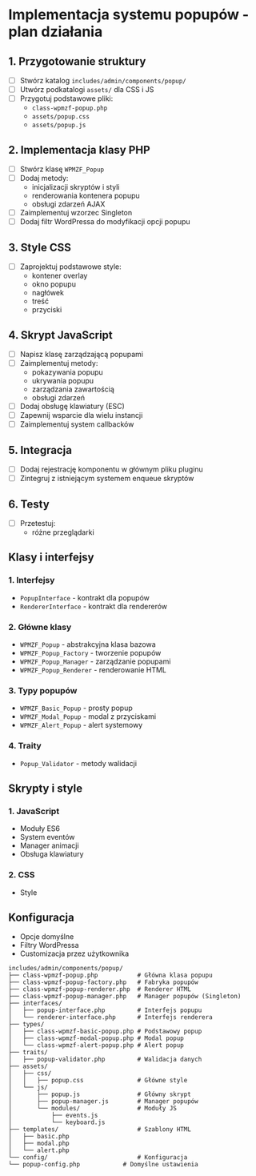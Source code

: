 # Implementacja systemu popupów - plan działania

## 1. Przygotowanie struktury
- [ ] Stwórz katalog `includes/admin/components/popup/`
- [ ] Utwórz podkatalogi `assets/` dla CSS i JS
- [ ] Przygotuj podstawowe pliki:
    - `class-wpmzf-popup.php`
    - `assets/popup.css`
    - `assets/popup.js`

## 2. Implementacja klasy PHP
- [ ] Stwórz klasę `WPMZF_Popup`
- [ ] Dodaj metody:
    - inicjalizacji skryptów i styli
    - renderowania kontenera popupu
    - obsługi zdarzeń AJAX
- [ ] Zaimplementuj wzorzec Singleton
- [ ] Dodaj filtr WordPressa do modyfikacji opcji popupu

## 3. Style CSS
- [ ] Zaprojektuj podstawowe style:
    - kontener overlay
    - okno popupu
    - nagłówek
    - treść
    - przyciski

## 4. Skrypt JavaScript
- [ ] Napisz klasę zarządzającą popupami
- [ ] Zaimplementuj metody:
    - pokazywania popupu
    - ukrywania popupu
    - zarządzania zawartością
    - obsługi zdarzeń
- [ ] Dodaj obsługę klawiatury (ESC)
- [ ] Zapewnij wsparcie dla wielu instancji
- [ ] Zaimplementuj system callbacków

## 5. Integracja
- [ ] Dodaj rejestrację komponentu w głównym pliku pluginu
- [ ] Zintegruj z istniejącym systemem enqueue skryptów

## 6. Testy
- [ ] Przetestuj:
    - różne przeglądarki

## Klasy i interfejsy

### 1. Interfejsy
- `PopupInterface` - kontrakt dla popupów
- `RendererInterface` - kontrakt dla rendererów

### 2. Główne klasy
- `WPMZF_Popup` - abstrakcyjna klasa bazowa
- `WPMZF_Popup_Factory` - tworzenie popupów
- `WPMZF_Popup_Manager` - zarządzanie popupami
- `WPMZF_Popup_Renderer` - renderowanie HTML

### 3. Typy popupów
- `WPMZF_Basic_Popup` - prosty popup
- `WPMZF_Modal_Popup` - modal z przyciskami
- `WPMZF_Alert_Popup` - alert systemowy

### 4. Traity
- `Popup_Validator` - metody walidacji

## Skrypty i style

### 1. JavaScript
- Moduły ES6
- System eventów
- Manager animacji
- Obsługa klawiatury

### 2. CSS
- Style

## Konfiguracja
- Opcje domyślne
- Filtry WordPressa
- Customizacja przez użytkownika

```
includes/admin/components/popup/
├── class-wpmzf-popup.php           # Główna klasa popupu
├── class-wpmzf-popup-factory.php   # Fabryka popupów
├── class-wpmzf-popup-renderer.php  # Renderer HTML
├── class-wpmzf-popup-manager.php   # Manager popupów (Singleton)
├── interfaces/
│   ├── popup-interface.php         # Interfejs popupu
│   └── renderer-interface.php      # Interfejs renderera
├── types/
│   ├── class-wpmzf-basic-popup.php # Podstawowy popup
│   ├── class-wpmzf-modal-popup.php # Modal popup
│   └── class-wpmzf-alert-popup.php # Alert popup
├── traits/
│   ├── popup-validator.php         # Walidacja danych
├── assets/
│   ├── css/
│   │   ├── popup.css               # Główne style
│   └── js/
│       ├── popup.js                # Główny skrypt
│       ├── popup-manager.js        # Manager popupów
│       └── modules/                # Moduły JS
│           ├── events.js
│           └── keyboard.js
├── templates/                      # Szablony HTML
│   ├── basic.php
│   ├── modal.php
│   └── alert.php
└── config/                         # Konfiguracja
└── popup-config.php            # Domyślne ustawienia
```
